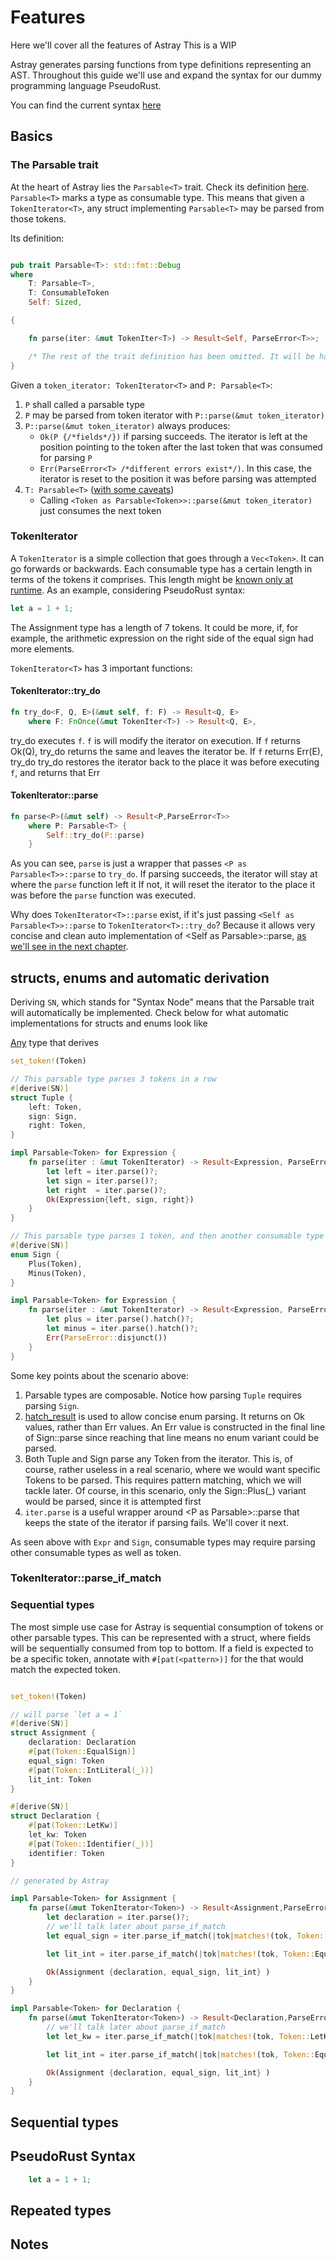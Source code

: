 # Features

Here we'll cover all the features of Astray
This is a WIP

Astray generates parsing functions from type definitions representing an AST.
Throughout this guide we'll use and expand the syntax for our dummy programming language PseudoRust.

You can find the current syntax [here](./features.md#syntax)

## Basics


### The Parsable<T> trait

At the heart of Astray lies the `Parsable<T>` trait. Check its definition [here](https://github.com/giluis/astray_core/main/blob/src/parsable.rs). 
`Parsable<T>` marks a type as consumable type. This means that given a `TokenIterator<T>`, any struct implementing `Parsable<T>` may be parsed from those tokens.

Its definition:

```rust

pub trait Parsable<T>: std::fmt::Debug
where
    T: Parsable<T>,
    T: ConsumableToken
    Self: Sized,

{

    fn parse(iter: &mut TokenIter<T>) -> Result<Self, ParseError<T>>;

    /* The rest of the trait definition has been omitted. It will be handled later*/
}
```

Given a `token_iterator: TokenIterator<T>` and `P: Parsable<T>`:

1. `P` shall called a parsable type 
2. `P` may be parsed from token iterator with `P::parse(&mut token_iterator)`
3. `P::parse(&mut token_iterator)` always produces:
    - `Ok(P {/*fields*/})` if parsing succeeds. The iterator is left at the position pointing to the token after the last token that was consumed for parsing `P`
    - `Err(ParseError<T> /*different errors exist*/)`. In this case, the iterator is reset to the position it was before parsing was attempted
2. `T: Parsable<T>` ([with some caveats](./features.md#notes))
    - Calling `<Token as Parsable<Token>>::parse(&mut token_iterator)` just consumes the next token


### TokenIterator 

A `TokenIterator` is a simple collection that goes through a `Vec<Token>`. It can go forwards or backwards.
Each consumable type has a certain length in terms of the tokens it comprises. This length might be [known only at runtime](./features.md#repeated-types).
As an example, considering PseudoRust syntax:
```rust
let a = 1 + 1;
```
The Assignment type has a length of 7 tokens. It could be more, if, for example, the arithmetic expression on the right side of the equal sign had more elements.

`TokenIterator<T>` has 3 important functions:

#### TokenIterator::try_do

```rust
fn try_do<F, Q, E>(&mut self, f: F) -> Result<Q, E>
    where F: FnOnce(&mut TokenIter<T>) -> Result<Q, E>,
```

try_do executes `f`. `f` is will modify the iterator on execution. 
If `f` returns Ok(Q), try_do returns the same and leaves the iterator be.
If `f` returns Err(E), try_do try_do restores the iterator back to the place it was before executing `f`, and returns that Err

#### TokenIterator::parse

```rust
fn parse<P>(&mut self) -> Result<P,ParseError<T>> 
    where P: Parsable<T> {
        Self::try_do(P::parse)
    }
```

As you can see, `parse` is just a wrapper that passes `<P as Parsable<T>>::parse` to `try_do`.
If parsing succeeds, the iterator will stay at where the `parse` function left it
If not, it will reset the iterator to the place it was before the `parse` function was executed.

Why does `TokenIterator<T>::parse` exist, if it's just passing `<Self as Parsable<T>>::parse` to `TokenIterator<T>::try_do`?
Because it allows very concise and clean auto implementation of <Self as Parsable<T>>::parse, [as we'll see in the next chapter](./features.md#structs-enums-and-automatic-derivation).

## structs, enums and automatic derivation

Deriving `SN`, which stands for "Syntax Node" means that the Parsable trait will automatically be implemented.
Check below for what automatic implementations for structs and enums look like

[Any](./features.md#notes) type that derives
```rust
set_token!(Token)

// This parsable type parses 3 tokens in a row
#[derive(SN)]
struct Tuple {
    left: Token,
    sign: Sign,
    right: Token, 
}

impl Parsable<Token> for Expression {
    fn parse(iter : &mut TokenIterator) -> Result<Expression, ParseError<T>> {
        let left = iter.parse()?;
        let sign = iter.parse()?;
        let right  = iter.parse()?;
        Ok(Expression{left, sign, right})
    }
}

// This parsable type parses 1 token, and then another consumable type
#[derive(SN)]
enum Sign {
    Plus(Token),
    Minus(Token),
}

impl Parsable<Token> for Expression {
    fn parse(iter : &mut TokenIterator) -> Result<Expression, ParseError<T>> {
        let plus = iter.parse().hatch()?;
        let minus = iter.parse().hatch()?;
        Err(ParseError::disjunct())
    }
}
```

Some key points about the scenario above:
1. Parsable types are composable. Notice how parsing `Tuple` requires parsing `Sign`.
2. [hatch_result](https://crates.io/crates/hatch_result) is used to allow concise enum parsing. It returns on Ok values, rather than Err values. An Err value is constructed in the final line of Sign::parse since reaching that line means no enum variant could be parsed.
3. Both Tuple and Sign parse any Token from the iterator. This is, of course, rather useless in a real scenario, where we would want specific Tokens to be parsed. This requires pattern matching, which we will tackle later. Of course, in this scenario, only the Sign::Plus(_) variant would be parsed, since it is attempted first
4. `iter.parse` is a useful wrapper around <P as Parsable<T>>::parse that keeps the state of the iterator if parsing fails. We'll cover it next.

As seen above with `Expr` and `Sign`, consumable types may require parsing other consumable types as well as token.


### TokenIterator::parse_if_match



### Sequential types

The most simple use case for Astray is sequential consumption of tokens or other parsable types.
This can be represented with a struct, where fields will be sequentially consumed from top to bottom.
If a field is expected to be a specific token, annotate with `#[pat(<pattern>)]` for the <patttern> that would match the expected token.

```rust

set_token!(Token)

// will parse `let a = 1`
#[derive(SN)]
struct Assignment {
    declaration: Declaration
    #[pat(Token::EqualSign)]
    equal_sign: Token
    #[pat(Token::IntLiteral(_))]
    lit_int: Token
}

#[derive(SN)]
struct Declaration {
    #[pat(Token::LetKw)]
    let_kw: Token
    #[pat(Token::Identifier(_))]
    identifier: Token
}

// generated by Astray

impl Parsable<Token> for Assignment {
    fn parse(&mut TokenIterator<Token>) -> Result<Assignment,ParseError<T>> {
        let declaration = iter.parse()?;
        // we'll talk later about parse_if_match
        let equal_sign = iter.parse_if_match(|tok|matches!(tok, Token::EqualSign))?;

        let lit_int = iter.parse_if_match(|tok|matches!(tok, Token::EqualSign))?;

        Ok(Assignment {declaration, equal_sign, lit_int} )
    }
}

impl Parsable<Token> for Declaration {
    fn parse(&mut TokenIterator<Token>) -> Result<Declaration,ParseError<T>> {
        // we'll talk later about parse_if_match
        let let_kw = iter.parse_if_match(|tok|matches!(tok, Token::LetKw))?;

        let lit_int = iter.parse_if_match(|tok|matches!(tok, Token::EqualSign))?;

        Ok(Assignment {declaration, equal_sign, lit_int} )
    }
}
```


## Sequential types

## PseudoRust Syntax

```rust
    let a = 1 + 1;
```

## Repeated types

## Notes